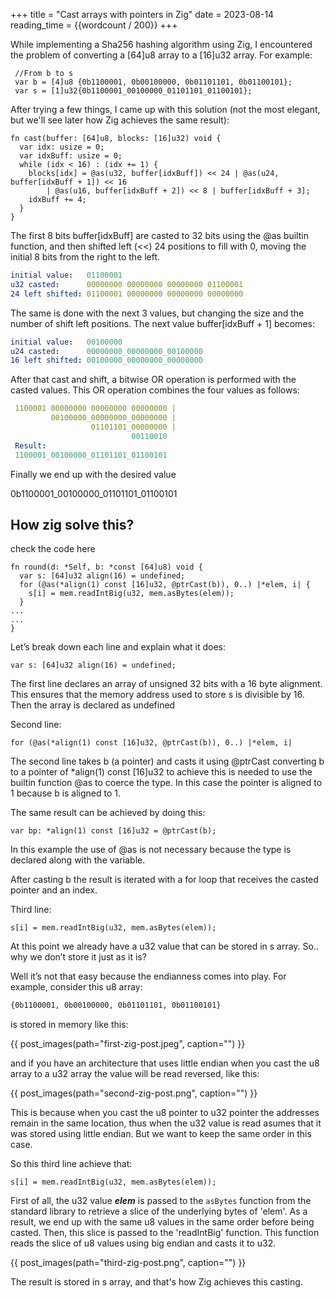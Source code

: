 +++
title = "Cast arrays with pointers in Zig"
date = 2023-08-14
reading_time = {{wordcount / 200}}
+++

While implementing a Sha256 hashing algorithm using Zig, I encountered the problem of converting a [64]u8 array to a [16]u32 array. For example:
```zig
 //From b to s
 var b = [4]u8 {0b1100001, 0b00100000, 0b01101101, 0b01100101};
 var s = [1]u32{0b1100001_00100000_01101101_01100101};
```

After trying a few things, I came up with this solution (not the most elegant, but we'll see later how Zig achieves the same result):
```zig
fn cast(buffer: [64]u8, blocks: [16]u32) void {
  var idx: usize = 0;
  var idxBuff: usize = 0;
  while (idx < 16) : (idx += 1) {
    blocks[idx] = @as(u32, buffer[idxBuff]) << 24 | @as(u24, buffer[idxBuff + 1]) << 16 
        | @as(u16, buffer[idxBuff + 2]) << 8 | buffer[idxBuff + 3];
    idxBuff += 4;
  }
}
```



The first 8 bits buffer[idxBuff] are casted to 32 bits using the @as builtin function, and then shifted left (<<) 24 positions to fill with 0, moving the initial 8 bits from the right to the left.

```yml
initial value:   01100001
u32 casted:      00000000 00000000 00000000 01100001
24 left shifted: 01100001 00000000 00000000 00000000
```

The same is done with the next 3 values, but changing the size and the number of shift left positions. The next value buffer[idxBuff + 1] becomes:

```yml
initial value:   00100000
u24 casted:      00000000_00000000_00100000
16 left shifted: 00100000_00000000_00000000
```



After that cast and shift, a bitwise OR operation is performed with the casted values. This OR operation combines the four values as follows:
```yml
 1100001 00000000 00000000 00000000 |
         00100000_00000000_00000000 |
                  01101101_00000000 |
                           00110010
 Result:
 1100001_00100000_01101101_01100101
```

Finally we end up with the desired value 

0b1100001_00100000_01101101_01100101

## How zig solve this?

check the code here
```zig
fn round(d: *Self, b: *const [64]u8) void {
  var s: [64]u32 align(16) = undefined;
  for (@as(*align(1) const [16]u32, @ptrCast(b)), 0..) |*elem, i| {
    s[i] = mem.readIntBig(u32, mem.asBytes(elem));
  }
...
...
}
```

Let’s break down each line and explain what it does:
```zig
var s: [64]u32 align(16) = undefined;
```

The first line declares an array of unsigned 32 bits with a 16 byte alignment. This ensures that the memory address used to store s is divisible by 16. Then the array is declared as undefined

Second line:

```zig
for (@as(*align(1) const [16]u32, @ptrCast(b)), 0..) |*elem, i|
```

The second line takes b (a pointer) and casts it using @ptrCast converting b to a pointer of  *align(1) const [16]u32 to achieve this is needed to use the builtin function @as  to coerce the type.  In this case the pointer is aligned to 1 because b is aligned to 1.

The same result can be achieved by doing this:

```zig
var bp: *align(1) const [16]u32 = @ptrCast(b);
```

In this example the use of @as is not necessary because the type is declared along with the variable.

After casting b the result is iterated with a for loop that receives the casted pointer and an index.

Third line:
```zig
s[i] = mem.readIntBig(u32, mem.asBytes(elem));
```

At this point we already have a u32 value that can be stored in s array. So.. why we don’t store it just as it is?

Well it’s not that easy because the endianness comes into play. For example, consider this u8 array:
```bash
{0b1100001, 0b00100000, 0b01101101, 0b01100101}
```

is stored in memory like this: 

{{ post_images(path="first-zig-post.jpeg", caption="") }}

and if you have an architecture that uses little endian when you cast the u8 array to a u32 array the value will be read reversed, like this:


{{ post_images(path="second-zig-post.png", caption="") }}

This is because when you cast the u8 pointer to u32 pointer the addresses remain in the same location, thus when the u32 value is read asumes that it was stored using little endian. But we want to keep the same order in this case.

So this third line achieve that:

```zig
s[i] = mem.readIntBig(u32, mem.asBytes(elem));
```

First of all, the u32 value **_elem_** is passed to the `asBytes` function from the standard library to retrieve a slice of the underlying bytes of 'elem'. As a result, we end up with the same u8 values in the same order before being casted. Then, this slice is passed to the 'readIntBig' function. This function reads the slice of u8 values using big endian and casts it to u32.

{{ post_images(path="third-zig-post.png", caption="") }}


The result is stored in s array, and that's how Zig achieves this casting.


